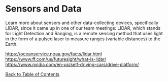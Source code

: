 # Sensors and Data

Learn more about sensors and other data-collecting devices, specifically LIDAR, since it came up in one of our team meetings: LIDAR, which stands for Light Detection and Ranging, is a remote sensing method that uses light in the form of a pulsed laser to measure ranges (variable distances) to the Earth.

https://oceanservice.noaa.gov/facts/lidar.html
https://www.ff.com/us/futuresight/what-is-lidar/
https://www.nvidia.com/en-us/self-driving-cars/drive-platform/

[Back to Table of Contents](https://github.com/Pomona-ITS/DailyChallenges/blob/main/README.md)
